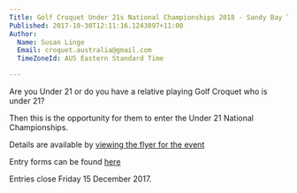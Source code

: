 ```yaml
---
Title: Golf Croquet Under 21s National Championships 2018 - Sandy Bay Tasmania
Published: 2017-10-30T12:11:16.1243897+11:00
Author:
  Name: Susan Linge
  Email: croquet.australia@gmail.com
  TimeZoneId: AUS Eastern Standard Time

---
```

Are you Under 21 or do you have a relative playing Golf Croquet who is under 21?

Then this is the opportunity for them to enter the Under 21 National Championships.

Details are available by [viewing the flyer for the event](/2018-gc-u21-flyer.docx)

Entry forms can be found [here](http://croquet-australia.com.au/tournaments)

Entries close Friday 15 December 2017.